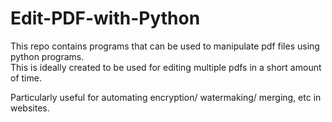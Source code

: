 # Edit-PDF-with-Python
This repo contains programs that can be used to manipulate pdf files using python programs.<br>
This is ideally created to be used for editing multiple pdfs in a short amount of time. 

Particularly useful for automating encryption/ watermaking/ merging, etc in websites.

